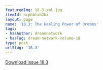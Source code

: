 ```yaml
---
featuredImg: 18.3-sml.jpg
itemId: bcphbtxh2bi
layout: page
name: '18.3: The Healing Power of Dreams'
tags:
- hasAuthor: dreamnetwork
- hasTag: dream-network-volume-18
type: post
urlSlug: '18.3'
---
```

<a href="../files/pdfs/Volume_18/18.3-Dream-Network-Vol-18-No-3.pdf" download="">Download issue 18.3</a>